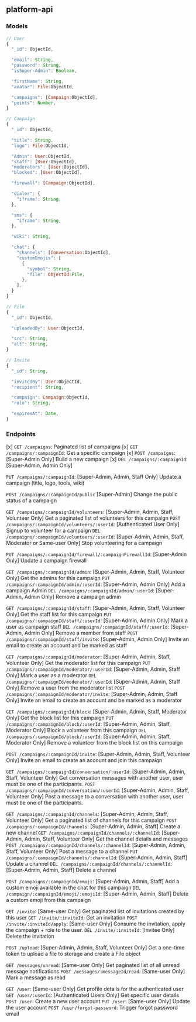 ## platform-api


### Models

```js
// User
{
  "_id": ObjectId,

  "email": String,
  "password": String,
  "isSuper-Admin": Boolean,

  "firstName": String,
  "avatar": File:ObjectId,

  "campaigns": [Campaign:ObjectId],
  "points": Number,
}

// Campaign
{
  "_id": ObjectId,

  "title": String,
  "logo": File:ObjectId,

  "Admin": User:ObjectId,
  "staff": [User:ObjectId],
  "moderators": [User:ObjectId],
  "blocked": [User:ObjectId],

  "firewall": [Campaign:ObjectId],

  "dialer": {
    "iframe": String,
  },

  "sms": {
    "iframe": String,
  },

  "wiki": String,

  "chat": {
    "channels": [Conversation:ObjectId],
    "customEmojis": [
      {
        "symbol": String,
        "file": ObjectId:File,
      },
    ],
  }
}

// File
{
  "_id": ObjectId,

  "uploadedBy": User:ObjectId,

  "src": String,
  "alt": String,
}

// Invite
{
  "_id": String,

  "invitedBy": User:ObjectId,
  "recipient": String,

  "campaign": Campaign:ObjectId,
  "role": String,

  "expiresAt": Date,
}
```

### Endpoints

[x] `GET /campaigns`: Paginated list of campaigns
[x] `GET /campaigns/:campaignId`: Get a specific campaign
[x] `POST /campaigns`: [Super-Admin Only] Build a new campaign
[x] `DEL /campaigns/:campaignId`: [Super-Admin, Admin Only]

`PUT /campaigns/:campaignId`: [Super-Admin, Admin, Staff Only] Update a campaign (title, logo, tools, wiki)

`POST /campaigns/:campaignId/public` [Super-Admin] Change the public status of a campaign

`GET /campaigns/:campaignId/volunteers`: [Super-Admin, Admin, Staff, Volunteer Only] Get a paginated list of volunteers for this campaign
`POST /campaigns/:campaignId/volunteers/:userId`: [Authenticated User Only] Signup to volunteer for a campaign
`DEL /campaigns/:campaignId/volunteers/:userId`: [Super-Admin, Admin, Staff, Moderator or Same-user Only] Stop volunteering for a campaign

`PUT /campaigns/:campaignId/firewall/:campaignFirewallId`: [Super-Admin Only] Update a campaign firewall

`GET /campaigns/:campaignId/admin`: [Super-Admin, Admin, Staff, Volunteer Only] Get the admins for this campaign
`PUT /campaigns/:campaignId/admin/:userId`: [Super-Admin, Admin Only] Add a campaign Admin
`DEL /campaigns/:campaignId/admin/:userId`: [Super-Admin, Admin Only] Remove a campaign admin

`GET /campaigns/:campaignId/staff`: [Super-Admin, Admin, Staff, Volunteer Only] Get the staff list for this campaign
`PUT /campaigns/:campaignId/staff/:userId`: [Super-Admin, Admin Only] Mark a user as campaign staff
`DEL /campaigns/:campaignId/staff/:userId`: [Super-Admin, Admin Only] Remove a member from staff
`POST /campaigns/:campaignId/staff/invite`: [Super-Admin, Admin Only] Invite an email to create an account and be marked as staff

`GET /campaigns/:campaignId/moderator`: [Super-Admin, Admin, Staff, Volunteer Only] Get the moderator list for this campaign
`PUT /campaigns/:campaignId/moderator/:userId`: [Super-Admin, Admin, Staff Only] Mark a user as a moderator
`DEL /campaigns/:campaignId/moderator/:userId`: [Super-Admin, Admin, Staff Only] Remove a user from the moderator list
`POST /campaigns/:campaignId/moderator/invite`: [Super-Admin, Admin, Staff Only] Invite an email to create an account and be marked as a moderator

`GET /campaigns/:campaignId/block`: [Super-Admin, Admin, Staff, Moderator Only] Get the block list for this campaign
`PUT /campaigns/:campaignId/block/:userId`: [Super-Admin, Admin, Staff, Moderator Only] Block a volunteer from this campaign
`DEL /campaigns/:campaignId/block/:userId`: [Super-Admin, Admin, Staff, Moderator Only] Remove a volunteer from the block list on this campaign

`POST /campaigns/:campaignId/invite`: [Super-Admin, Admin, Staff, Volunteer Only] Invite an email to create an account and join this campaign

`GET /campaigns/:campaignId/conversation/:userId`: [Super-Admin, Admin, Staff, Volunteer Only] Get conversation messages with another user, user must be one of the participants.
`POST /campaigns/:campaignId/conversation/:userId`: [Super-Admin, Admin, Staff, Volunteer Only] Post a message to a conversation with another user, user must be one of the participants.

`GET /campaigns/:campaignId/channels`: [Super-Admin, Admin, Staff, Volunteer Only] Get a paginated list of channels for this campaign
`POST /campaigns/:campaignId/channels`: [Super-Admin, Admin, Staff] Create a new channel
`GET /campaigns/:campaignId/channels/:channelId`: [Super-Admin, Admin, Staff, Volunteer Only] Get the channel details and messages
`POST /campaigns/:campaignId/channels/:channelId`: [Super-Admin, Admin, Staff, Volunteer Only] Post a message to a channel
`PUT /campaigns/:campaignId/channels/:channelId`: [Super-Admin, Admin, Staff] Update a channel
`DEL /campaigns/:campaignId/channels/:channelId`: [Super-Admin, Admin, Staff] Delete a channel

`POST /campaigns/:campaignId/emoji`: [Super-Admin, Admin, Staff] Add a custom emoji available in the chat for this campaign
`DEL /campaign/:campaignId/emoji/:emojiId`: [Super-Admin, Admin, Staff] Delete a custom emoji from this campaign

`GET /invite`: [Same-user Only] Get paginated list of invitations created by this user
`GET /invite/:inviteId`: Get an invitation
`POST /invite/:inviteId/apply`: [Same-user Only] Consume the invitation, apply the campaign + role to the user.
`DEL /invite/:inviteId`: [Invitee Only] Delete the invitation

`POST /upload`: [Super-Admin, Admin, Staff, Volunteer Only] Get a one-time token to upload a file to storage and create a File object

`GET /messages/unread`: [Same-user Only] Get paginated list of all unread message notifications
`POST /messages/:messageId/read`: [Same-user Only] Mark a message as read

`GET /user`: [Same-user Only] Get profile details for the authenticated user
`GET /user/:userId`: [Authenticated Users Only] Get specific user details
`POST /user`: Create a new user account
`PUT /user`: [Same-user Only] Update the user account
`POST /user/forgot-password`: Trigger forgot password email

